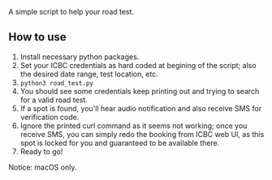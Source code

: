 A simple script to help your road test.

## How to use

1. Install necessary python packages.
1. Set your ICBC credentials as hard coded at begining of the script; also the desired date range, test location, etc.
1. `python3 road_test.py`
1. You should see some credentials keep printing out and trying to search for a valid road test.
1. If a spot is found, you'll hear audio notification and also receive SMS for verification code.
1. Ignore the printed curl command as it seems not working; once you receive SMS, you can simply redo the booking from ICBC web UI, as this spot is locked for you and  guaranteed to be available there.
1. Ready to go!

Notice: macOS only.